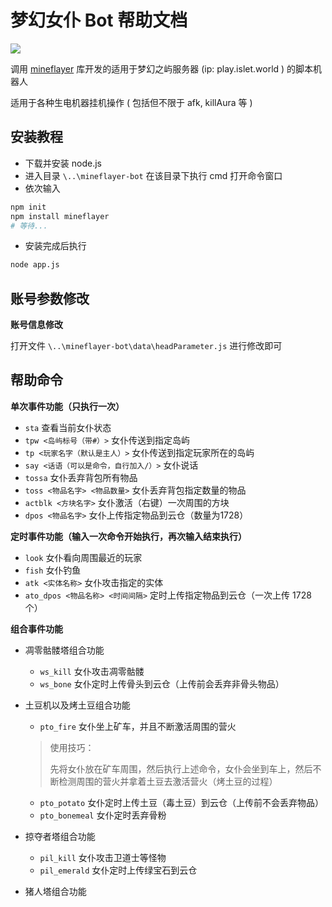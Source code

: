 # 梦幻女仆 Bot 帮助文档

![](https://img.shields.io/github/stars/xGgui-d?color=yellow&style=plastic)

调用 [mineflayer](https://github.com/PrismarineJS/mineflayer) 库开发的适用于梦幻之屿服务器 (ip: play.islet.world ) 的脚本机器人

适用于各种生电机器挂机操作 ( 包括但不限于 afk, killAura 等 )

## 安装教程

* 下载并安装 node.js
* 进入目录 `\..\mineflayer-bot` 在该目录下执行 cmd 打开命令窗口
* 依次输入

```sh
npm init
npm install mineflayer
# 等待...
```

* 安装完成后执行

```sh
node app.js
```

## 账号参数修改

**账号信息修改**

打开文件 `\..\mineflayer-bot\data\headParameter.js` 进行修改即可

## 帮助命令

**单次事件功能（只执行一次）**

* `sta` 查看当前女仆状态
* `tpw <岛屿标号（带#）>` 女仆传送到指定岛屿
* `tp <玩家名字（默认是主人）>` 女仆传送到指定玩家所在的岛屿
* `say <话语（可以是命令，自行加入/）>` 女仆说话
* `tossa` 女仆丢弃背包所有物品
* `toss <物品名字> <物品数量>` 女仆丢弃背包指定数量的物品
* `actblk <方块名字>` 女仆激活（右键）一次周围的方块
* `dpos <物品名字>` 女仆上传指定物品到云仓（数量为1728）

**定时事件功能（输入一次命令开始执行，再次输入结束执行）**

* `look` 女仆看向周围最近的玩家
* `fish` 女仆钓鱼
* `atk <实体名称>` 女仆攻击指定的实体
* `ato_dpos <物品名称> <时间间隔>` 定时上传指定物品到云仓（一次上传 1728 个）

**组合事件功能**

* 凋零骷髅塔组合功能

  * `ws_kill` 女仆攻击凋零骷髅
  * `ws_bone` 女仆定时上传骨头到云仓（上传前会丢弃非骨头物品）

* 土豆机以及烤土豆组合功能

  * `pto_fire` 女仆坐上矿车，并且不断激活周围的营火

  > 使用技巧：
  >
  > 先将女仆放在矿车周围，然后执行上述命令，女仆会坐到车上，然后不断检测周围的营火并拿着土豆去激活营火（烤土豆的过程）

  * `pto_potato` 女仆定时上传土豆（毒土豆）到云仓（上传前不会丢弃物品）
  * `pto_bonemeal` 女仆定时丢弃骨粉

* 掠夺者塔组合功能

  * `pil_kill` 女仆攻击卫道士等怪物
  * `pil_emerald` 女仆定时上传绿宝石到云仓

* 猪人塔组合功能